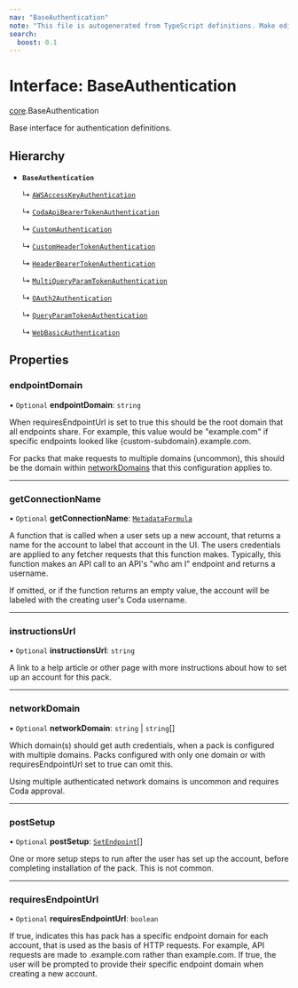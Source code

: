 ```yaml
---
nav: "BaseAuthentication"
note: "This file is autogenerated from TypeScript definitions. Make edits to the comments in the TypeScript file and then run `make docs` to regenerate this file."
search:
  boost: 0.1
---
```

# Interface: BaseAuthentication

[core](../modules/core.md).BaseAuthentication

Base interface for authentication definitions.

## Hierarchy

- **`BaseAuthentication`**

  ↳ [`AWSAccessKeyAuthentication`](core.AWSAccessKeyAuthentication.md)

  ↳ [`CodaApiBearerTokenAuthentication`](core.CodaApiBearerTokenAuthentication.md)

  ↳ [`CustomAuthentication`](core.CustomAuthentication.md)

  ↳ [`CustomHeaderTokenAuthentication`](core.CustomHeaderTokenAuthentication.md)

  ↳ [`HeaderBearerTokenAuthentication`](core.HeaderBearerTokenAuthentication.md)

  ↳ [`MultiQueryParamTokenAuthentication`](core.MultiQueryParamTokenAuthentication.md)

  ↳ [`OAuth2Authentication`](core.OAuth2Authentication.md)

  ↳ [`QueryParamTokenAuthentication`](core.QueryParamTokenAuthentication.md)

  ↳ [`WebBasicAuthentication`](core.WebBasicAuthentication.md)

## Properties

### endpointDomain

• `Optional` **endpointDomain**: `string`

When requiresEndpointUrl is set to true this should be the root domain that all endpoints share.
For example, this value would be "example.com" if specific endpoints looked like {custom-subdomain}.example.com.

For packs that make requests to multiple domains (uncommon), this should be the domain within
[networkDomains](core.PackVersionDefinition.md#networkdomains) that this configuration applies to.

___

### getConnectionName

• `Optional` **getConnectionName**: [`MetadataFormula`](../types/core.MetadataFormula.md)

A function that is called when a user sets up a new account, that returns a name for
the account to label that account in the UI. The users credentials are applied to any
fetcher requests that this function makes. Typically, this function makes an API call
to an API's "who am I" endpoint and returns a username.

If omitted, or if the function returns an empty value, the account will be labeled
with the creating user's Coda username.

___

### instructionsUrl

• `Optional` **instructionsUrl**: `string`

A link to a help article or other page with more instructions about how to set up an account for this pack.

___

### networkDomain

• `Optional` **networkDomain**: `string` \| `string`[]

Which domain(s) should get auth credentials, when a pack is configured with multiple domains.
Packs configured with only one domain or with requiresEndpointUrl set to true can omit this.

Using multiple authenticated network domains is uncommon and requires Coda approval.

___

### postSetup

• `Optional` **postSetup**: [`SetEndpoint`](core.SetEndpoint.md)[]

One or more setup steps to run after the user has set up the account, before completing installation of the pack.
This is not common.

___

### requiresEndpointUrl

• `Optional` **requiresEndpointUrl**: `boolean`

If true, indicates this has pack has a specific endpoint domain for each account, that is used
as the basis of HTTP requests. For example, API requests are made to <custom-subdomain>.example.com
rather than example.com. If true, the user will be prompted to provide their specific endpoint domain
when creating a new account.
